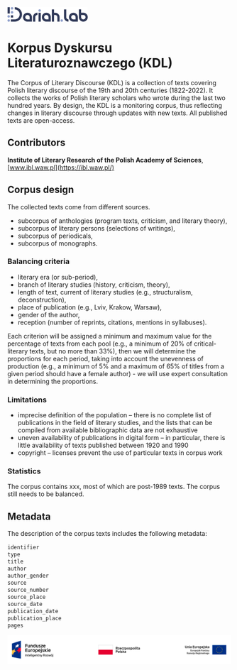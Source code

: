 ![alt text](https://github.com/CHC-Computations/Harmonize/blob/main/logo-1.png?raw=true)
# Korpus Dyskursu Literaturoznawczego (KDL)

The Corpus of Literary Discourse (KDL) is a collection of texts covering Polish literary discourse of the 19th and 20th centuries (1822-2022). It collects the works of Polish literary scholars who wrote during the last two hundred years. By design, the KDL is a monitoring corpus, thus reflecting changes in literary discourse through updates with new texts. All published texts are open-access.

## Contributors

**Institute of Literary Research of the Polish Academy of Sciences**, [www.ibl.waw.pl](https://ibl.waw.pl/)

## Corpus design
The collected texts come from different sources.
- subcorpus of anthologies (program texts, criticism, and literary theory), 
- subcorpus of literary persons (selections of writings), 
- subcorpus of periodicals, 
- subcorpus of monographs.

### Balancing criteria

- literary era (or sub-period), 
- branch of literary studies (history, criticism, theory), 
- length of text, current of literary studies (e.g., structuralism, deconstruction), 
- place of publication (e.g., Lviv, Krakow, Warsaw), 
- gender of the author, 
- reception (number of reprints, citations, mentions in syllabuses).

Each criterion will be assigned a minimum and maximum value for the percentage of texts from each pool (e.g., a minimum of 20% of critical-literary texts, but no more than 33%), then we will determine the proportions for each period, taking into account the unevenness of production (e.g., a minimum of 5% and a maximum of 65% of titles from a given period should have a female author) - we will use expert consultation in determining the proportions.

### Limitations

- imprecise definition of the population – there is no complete list of publications in the field of literary studies, and the lists that can be compiled from available bibliographic data are not exhaustive
- uneven availability of publications in digital form – in particular, there is little availability of texts published between 1920 and 1990
- copyright – licenses prevent the use of particular texts in corpus work

### Statistics

The corpus contains xxx, most of which are post-1989 texts. The corpus still needs to be balanced.

## Metadata

The description of the corpus texts includes the following metadata:
```
identifier
type
title
author
author_gender
source
source_number
source_place
source_date
publication_date
publication_place
pages
```

![alt_text](https://github.com/CHC-Computations/Harmonize/blob/main/Zrzut%20ekranu%202022-12-19%20o%2017.48.49.png?raw=true)
